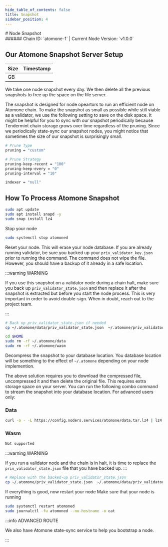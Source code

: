 ```yaml
---
hide_table_of_contents: false
title: Snapshot
sidebar_position: 4
---
```


<div class="h1-with-icon icon-atomone">
# Node Snapshot
</div>
###### Chain ID: `atomone-1` | Current Node Version: `v1.0.0`

## Our Atomone Snapshot Server Setup

| Size   | Timestamp   |
|--------|-------------|
|  GB |  |


We take one node snapshot every day. We then delete all the previous snapshots to free up the space on the file server.

The snapshot is designed for node opeartors to run an efficient node on Atomone chain. To make the snapshot as small as possible while still viable as a validator, we use the following setting to save on the disk space. It might be helpful for you to sync with our snapshot periodically because Tendermint chain storage grows over time regardless of the pruning. Since we periodically state-sync our snapshot nodes, you might notice that sometimes the size of our snapshot is surprisingly small.

```bash title="app.toml"
# Prune Type
pruning = "custom"

# Prune Strategy
pruning-keep-recent = "100"
pruning-keep-every = "0"
pruning-interval = "10"
```

```bash title="config.toml"
indexer = "null"
```

## How To Process Atomone Snapshot
```bash
sudo apt update
sudo apt install snapd -y
sudo snap install lz4
```

Stop your node
```bash
sudo systemctl stop atomoned
```
Reset your node. This will erase your node database. If you are already running validator, be sure you backed up your `priv_validator_key.json` prior to running the command. The command does not wipe the file. However, you should have a backup of it already in a safe location.

:::warning WARNING

If you use this snapshot on a validator node during a chain halt, make sure you back up `priv_validator_state.json` and then replace it after the snapshot is extracted but before you start the node process. This is very important in order to avoid double-sign. When in doubt, reach out to the project team.

:::

```bash
# Back up priv_validator_state.json if needed
cp ~/.atomone/data/priv_validator_state.json  ~/.atomone/priv_validator_state.json

cd $HOME
sudo rm -rf ~/.atomone/data
sudo rm -rf ~/.atomone/wasm
```

Decompress the snapshot to your database location. You database location will be something to the effect of `~/.atomone` depending on your node implemention.

The above solution requires you to download the compressed file, uncompressed it and then delete the original file. This requires extra storage space on your server. You can run the following combo command to stream the snapshot into your database location. For advanced users only:
### Data
```bash
curl -o - -L https://config.noders.services/atomone/data.tar.lz4 | lz4 -d | tar -x -C ~/.atomone
```
### Wasm
```bash
Not supported
```

:::warning WARNING

If you run a validator node and the chain is in halt, it is time to replace the `priv_validator_state.json` file that you have backed up.
:::

```bash
# Replace with the backed-up priv_validator_state.json
cp ~/.atomone/priv_validator_state.json  ~/.atomone/data/priv_validator_state.json
```

If everything is good, now restart your node
Make sure that your node is running

```bash
sudo systemctl restart atomoned
sudo journalctl -fu atomoned --no-hostname -o cat
```

:::info ADVANCED ROUTE

We also have Atomone state-sync service to help you bootstrap a node.

:::
